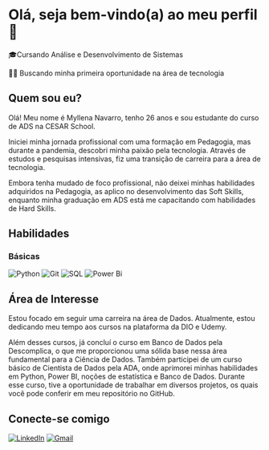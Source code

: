 # Olá, seja bem-vindo(a) ao meu perfil👋

🎓Cursando Análise e Desenvolvimento de Sistemas

👩‍💻 Buscando minha primeira oportunidade na área de tecnologia

## Quem sou eu?

Olá! Meu nome é Myllena Navarro, tenho 26 anos e sou estudante do curso de ADS na CESAR School.

Iniciei minha jornada profissional com uma formação em Pedagogia, mas durante a pandemia, descobri minha paixão pela tecnologia. Através de estudos e pesquisas intensivas, fiz uma transição de carreira para a área de tecnologia.

Embora tenha mudado de foco profissional, não deixei minhas habilidades adquiridos na Pedagogia, as aplico no desenvolvimento das Soft Skills, enquanto minha graduação em ADS está me capacitando com habilidades de Hard Skills.

## Habilidades
### Básicas
![Python](https://img.shields.io/badge/Python-000?style=for-the-badge&logo=python&logoColor=blue)
![Git](https://img.shields.io/badge/Git-000?style=for-the-badge&logo=git&logoColor)
![SQL](https://img.shields.io/badge/SQL-000?style=for-the-badge&logo=sql&logoColor=blue)
![Power Bi](https://img.shields.io/badge/Power_Bi-000?style=for-the-badge&logo=powerbi&logoColor=yellow)

## Área de Interesse

Estou focado em seguir uma carreira na área de Dados. Atualmente, estou dedicando meu tempo aos cursos na plataforma da DIO e Udemy.

Além desses cursos, já concluí o curso em Banco de Dados pela Descomplica, o que me proporcionou uma sólida base nessa área fundamental para a Ciência de Dados. Também participei de um curso básico de Cientista de Dados pela ADA, onde aprimorei minhas habilidades em Python, Power BI, noções de estatística e Banco de Dados. Durante esse curso, tive a oportunidade de trabalhar em diversos projetos, os quais você pode conferir em meu repositório no GitHub.

## Conecte-se comigo
[![LinkedIn](https://img.shields.io/badge/LinkedIn-000?style=for-the-badge&logo=linkedin&logoColor=0E76A8)](https://www.linkedin.com/in/myllena-navarro-8a1869209)
 [![Gmail](https://img.shields.io/badge/Gmail-FF0000?style=for-the-badge&logo=gmail&logoColor=white)](mailto:myllena.lins250@gmail.com)
